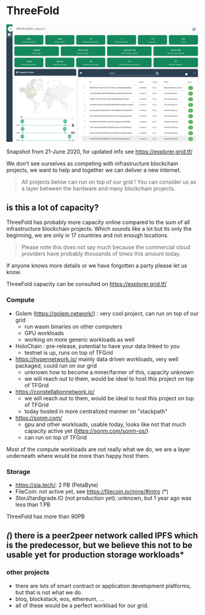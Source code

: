 
# ThreeFold 

![](img/capacity_now.png)

Snapshot from 21-June 2020, for updated info see https://explorer.grid.tf/

We don't see ourselves as competing with infrastructure blockchain projects, we want to help and together we can deliver a new internet.

> All projects below can run on top of our grid ! You can consider us as a layer between the hardware and many blockchain projects.


## is this a lot of capacity?

ThreeFold has probably more capacity online compared to the sum of all infrastructure blockchain projects.
Which sounds like a lot but its only the beginning, we are only in 17 countries and not enough locations.

> Please note this does not say much because the commercial cloud providers have probably thousands of times this amount today.

If anyone knows more details or we have forgotten a party please let us know.

ThreeFold capacity can be consulted on https://explorer.grid.tf/

### Compute

- Golem (https://golem.network/) : very cool project, can run on top of our grid
  - run wasm binaries on other computers
  - GPU workloads
  - working on more generic workloads as well
- HoloChain : pre-release, potential to have your data linked to you
  - testnet is up, runs on top of TFGrid
- https://hypernetwork.io/ mainly data driven workloads, very well packaged, could run on our grid
  - unknown how to become a miner/farmer of this, capacity unknown
  - we will reach out to them, would be ideal to host this project on top of TFGrid
- https://constellationnetwork.io/
  - we will reach out to them, would be ideal to host this project on top of TFGrid
  - today hosted in more centralized manner on "stackpath"
- https://sonm.com/
  - gpu and other workloads, usable today, looks like not that much capacity active yet (https://sonm.com/sonm-os/)
  - can run on top of TFGrid

Most of the compute workloads are not really what we do, we are a layer underneath where would be more than happy host them.

### Storage

- https://sia.tech/: 2 PB (PetaByte)
- FileCoin: not active yet, see https://filecoin.io/mine/#intro  (*)
- StorJ/tardigrade.IO (not production yet): unknown, but 1 year ago was less than 1 PB

ThreeFold has more than 90PB 

*(*) there is a peer2peer network called IPFS which is the predecessor, but we believe this not to be usable yet for production storage workloads*
- 

### other projects

- there are lots of smart contract or application development platforms, but that is not what we do.
- bloq, blockstack, eos, ethereum, ...
- all of these would be a perfect workload for our grid.

